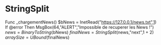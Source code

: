 # StringSplit
Func _chargementNews()     $bNews = InetRead("https://127.0.0.1/news.txt",1)     If @error Then MsgBox(64,"ALERT","Impossible de recuperer les News !")     $news = BinaryToString($bNews)     $finalNews = StringSplit($news,"next",1 + 2)     $arraySize = UBound($finalNews)
